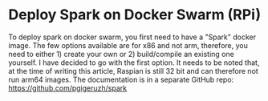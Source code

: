 # Deploy Spark on Docker Swarm (RPi)

To deploy spark on docker swarm, you first need to have a "Spark" docker image. The few options available are for x86 and not arm, therefore, you need to either 1) create your own or 2) build/compile an existing one yourself. I have decided to go with the first option. It needs to be noted that, at the time of writing this article, Raspian is still 32 bit and can therefore not run arm64 images. The documentation is in a separate GitHub repo: https://github.com/pgigeruzh/spark
